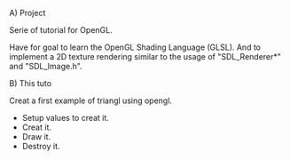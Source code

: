 
A) Project

Serie of tutorial for OpenGL.

Have for goal to learn the OpenGL Shading Language (GLSL).
And to implement a 2D texture rendering similar to
the usage of "SDL_Renderer*" and "SDL_Image.h".

B) This tuto

Creat a first example of triangl using opengl.

- Setup values to creat it.
- Creat it.
- Draw it.
- Destroy it.


